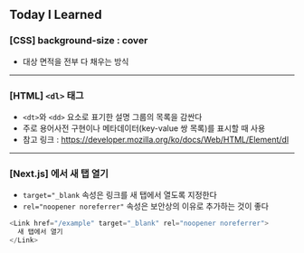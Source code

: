 ## Today I Learned

### [CSS] background-size : cover

- 대상 면적을 전부 다 채우는 방식

---

### [HTML] `<dl>` 태그

- `<dt>`와 `<dd>` 요소로 표기한 설명 그룹의 목록을 감싼다
- 주로 용어사전 구현이나 메타데이터(key-value 쌍 목록)를 표시할 때 사용
- 참고 링크 : https://developer.mozilla.org/ko/docs/Web/HTML/Element/dl

---

### [Next.js] <Link>에서 새 탭 열기

- `target="_blank` 속성은 링크를 새 탭에서 열도록 지정한다
- `rel="noopener noreferrer"` 속성은 보안상의 이유로 추가하는 것이 좋다

```javascript
<Link href="/example" target="_blank" rel="noopener noreferrer">
  새 탭에서 열기
</Link>
```
